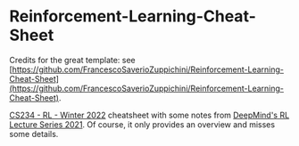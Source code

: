 # Reinforcement-Learning-Cheat-Sheet

Credits for the great template: see [https://github.com/FrancescoSaverioZuppichini/Reinforcement-Learning-Cheat-Sheet](https://github.com/FrancescoSaverioZuppichini/Reinforcement-Learning-Cheat-Sheet). 

[CS234 - RL - Winter 2022](https://web.stanford.edu/class/cs234/) cheatsheet with some notes from [DeepMind's RL Lecture Series 2021](https://deepmind.com/learning-resources/reinforcement-learning-series-2021). Of course, it only provides an overview and misses some details.